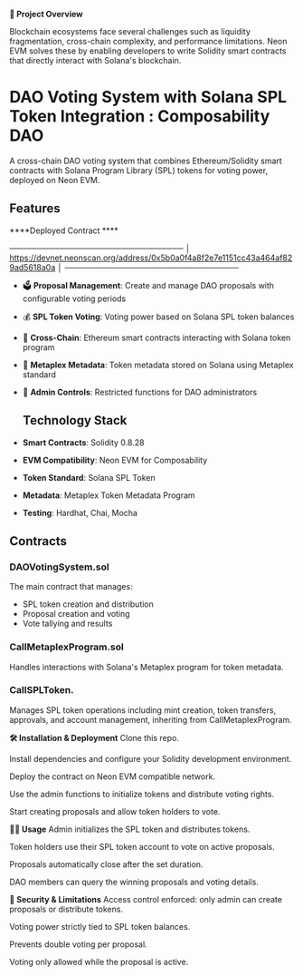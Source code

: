 **🚀 Project Overview**

Blockchain ecosystems face several challenges such as liquidity fragmentation, cross-chain complexity, and performance limitations. Neon EVM solves these by enabling developers to write Solidity smart contracts that directly interact with Solana's blockchain.


# DAO Voting System with Solana SPL Token Integration : Composability DAO

A cross-chain DAO voting system that combines Ethereum/Solidity smart contracts with Solana Program Library (SPL) tokens for voting power, deployed on Neon EVM.
## Features

****Deployed Contract ****

───────────────────────────────
│ https://devnet.neonscan.org/address/0x5b0a0f4a8f2e7e1151cc43a464af829ad5618a0a │
───────────────────────────────

- 🗳️ **Proposal Management**: Create and manage DAO proposals with configurable voting periods
- 💰 **SPL Token Voting**: Voting power based on Solana SPL token balances
- 🌉 **Cross-Chain**: Ethereum smart contracts interacting with Solana token program
- 📜 **Metaplex Metadata**: Token metadata stored on Solana using Metaplex standard
- 🔐 **Admin Controls**: Restricted functions for DAO administrators

  ## Technology Stack

- **Smart Contracts**: Solidity 0.8.28
- **EVM Compatibility**: Neon EVM for Composability
- **Token Standard**: Solana SPL Token
- **Metadata**: Metaplex Token Metadata Program
- **Testing**: Hardhat, Chai, Mocha

## Contracts

### DAOVotingSystem.sol

The main contract that manages:
- SPL token creation and distribution
- Proposal creation and voting
- Vote tallying and results

### CallMetaplexProgram.sol

Handles interactions with Solana's Metaplex program for token metadata.


### CallSPLToken.

Manages SPL token operations including mint creation, token transfers, approvals, and account management, inheriting from CallMetaplexProgram.



**🛠️ Installation & Deployment**
Clone this repo.

Install dependencies and configure your Solidity development environment.

Deploy the contract on Neon EVM compatible network.

Use the admin functions to initialize tokens and distribute voting rights.

Start creating proposals and allow token holders to vote.



**🧑‍💻 Usage**
Admin initializes the SPL token and distributes tokens.

Token holders use their SPL token account to vote on active proposals.

Proposals automatically close after the set duration.

DAO members can query the winning proposals and voting details.


**🔐 Security & Limitations**
Access control enforced: only admin can create proposals or distribute tokens.

Voting power strictly tied to SPL token balances.

Prevents double voting per proposal.

Voting only allowed while the proposal is active.

